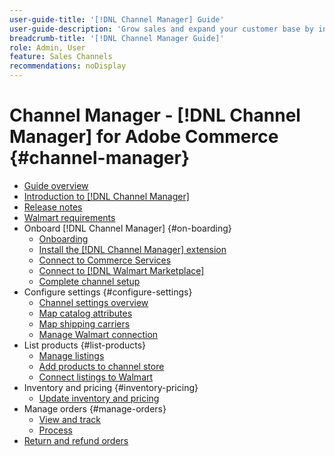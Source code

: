 ```yaml
---
user-guide-title: '[!DNL Channel Manager] Guide'
user-guide-description: 'Grow sales and expand your customer base by integrating Adobe Commerce or Magento Open Source with your [!DNL Walmart Marketplace] Seller Central account.'
breadcrumb-title: '[!DNL Channel Manager Guide]'
role: Admin, User
feature: Sales Channels
recommendations: noDisplay
---
```


# Channel Manager - [!DNL Channel Manager] for Adobe Commerce {#channel-manager}

- [Guide overview](guide-overview.md)
- [Introduction to [!DNL Channel Manager]](overview.md)
- [Release notes](release-notes.md)
- [Walmart requirements](walmart-requirements.md)
- Onboard [!DNL Channel Manager] {#on-boarding}
  - [Onboarding](onboard.md)
  - [Install the [!DNL Channel Manager] extension](install.md)
  - [Connect to Commerce Services](connect.md)
  - [Connect to [!DNL Walmart Marketplace]](connect-marketplace.md)
  - [Complete channel setup](complete-sales-channel-store-setup.md)
- Configure settings {#configure-settings}
  - [Channel settings overview](settings-overview.md)
  - [Map catalog attributes](map-catalog-attributes.md)
  - [Map shipping carriers](map-shipping-carriers.md)
  - [Manage Walmart connection](manage-wmt-connection.md)
- List products {#list-products}
  - [Manage listings](manage-listings.md)
  - [Add products to channel store](add-products-to-channel-store.md)
  - [Connect listings to Walmart](connect-listings-to-marketplace.md)
- Inventory and pricing {#inventory-pricing}
  - [Update inventory and pricing](inventory-and-price-updates.md)
- Manage orders {#manage-orders}
  - [View and track](manage-orders.md)
  - [Process](process-orders.md)
- [Return and refund orders](return-refund-orders.md)


